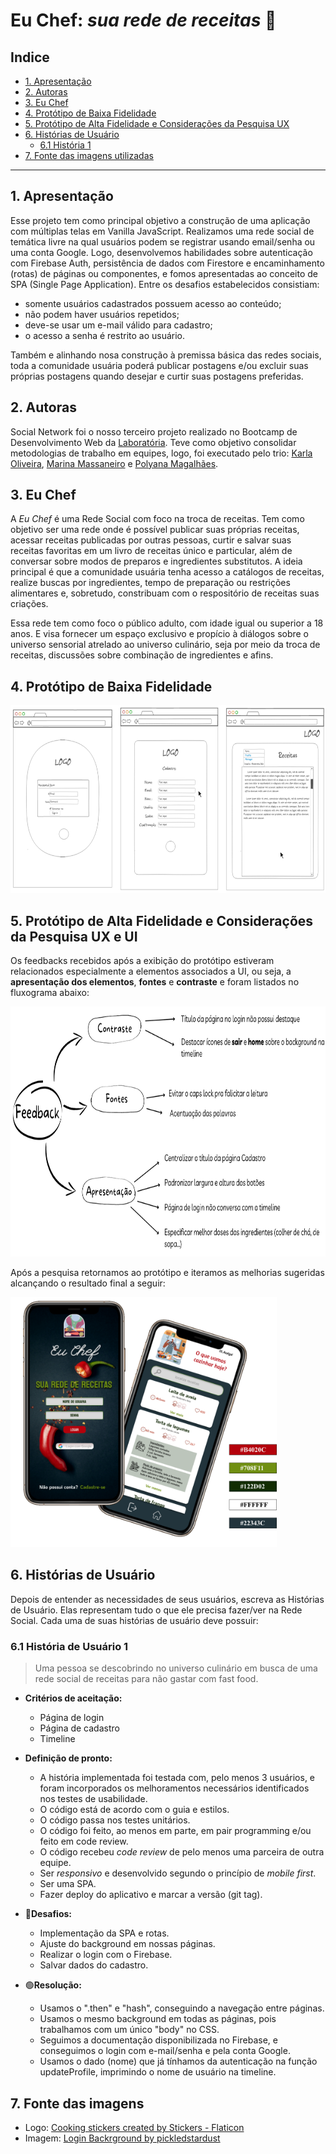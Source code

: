 # **Eu Chef:** _sua rede de receitas_ 🥘

## **Indice**
- [1. Apresentação](#1-apresentação)
- [2. Autoras](#2-autoras)
- [3. Eu Chef](#3-eu-chef)
- [4. Protótipo de Baixa Fidelidade](#4-protótipo-de-baixa-fidelidade)
- [5. Protótipo de Alta Fidelidade e Considerações da Pesquisa UX](#5-protótipo-de-alta-fidelidade-e-considerações-da-pesquisa-ux)
- [6. Histórias de Usuário](#6-histórias-de-usuário)
  - [6.1 História 1](#61-história-1)
- [7. Fonte das imagens utilizadas](#7-fonte-das-imagens-utilizadas)

***

## **1. Apresentação**

Esse projeto tem como principal objetivo a construção de uma aplicação com múltiplas telas em Vanilla JavaScript. Realizamos uma rede social de temática livre na qual usuários podem se registrar usando email/senha ou uma conta Google. Logo, desenvolvemos habilidades sobre autenticação com Firebase Auth, persistência de dados com Firestore e encaminhamento (rotas) de páginas ou componentes, e fomos apresentadas ao conceito de SPA (Single Page Application). Entre os desafios estabelecidos consistiam:

- somente usuários cadastrados possuem acesso ao conteúdo; 
- não podem haver usuários repetidos; 
- deve-se usar um e-mail válido para cadastro;
- o acesso a senha é restrito ao usuário. 

Também e alinhando nosa construção à premissa básica das redes sociais, toda a comunidade usuária poderá publicar postagens e/ou excluir suas próprias postagens quando desejar e curtir suas postagens preferidas.

## **2. Autoras**

Social Network foi o nosso terceiro projeto realizado no Bootcamp de Desenvolvimento Web da [Laboratória](https://hub.laboratoria.la/br). Teve como objetivo consolidar metodologias de trabalho em equipes, logo, foi executado pelo trio: [Karla Oliveira](https://github.com/kabianca), [Marina Massaneiro](https://github.com/marinamassaneiro) e [Polyana Magalhães](https://github.com/polyanagm).

## **3. Eu Chef** 

A _Eu Chef_ é uma Rede Social com foco na troca de receitas. Tem como objetivo ser uma rede
onde é possível publicar suas próprias receitas, acessar receitas publicadas por 
outras pessoas, curtir e salvar suas receitas favoritas em um livro de receitas único e 
particular, além de conversar sobre modos de preparos e ingredientes substitutos. A ideia 
principal é que a comunidade usuária tenha acesso a catálogos de receitas, realize buscas por 
ingredientes, tempo de preparação ou restrições alimentares e, sobretudo, constribuam com o 
respositório de receitas suas criações.

Essa rede tem como foco o público adulto, com idade igual ou superior a 18 anos. E visa fornecer um espaço exclusivo e propício à diálogos sobre o universo sensorial atrelado ao universo culinário, seja por meio da troca de receitas, discussões sobre combinação de ingredientes e afins. 

## **4. Protótipo de Baixa Fidelidade**

<img src="https://github.com/kabianca/social-network/blob/main/readme-prototipo-baixa-fidelidade-mobile.png" alt="Protótipo de Baixa Fidelidade" style="height: 300px;"/>

## **5. Protótipo de Alta Fidelidade e Considerações da Pesquisa UX e UI**

Os feedbacks recebidos após a exibição do protótipo estiveram relacionados especialmente a elementos associados a UI, ou seja, a **apresentação dos elementos**, **fontes** e **contraste** e foram listados no fluxograma abaixo:

<img src="https://github.com/kabianca/social-network/blob/main/readme-feedbacks-ux.png" alt="Organograma com as Melhorias Sugeridas" style="height: 400px;"/>

Após a pesquisa retornamos ao protótipo e iteramos as melhorias sugeridas alcançando o resultado final a seguir:

<img src="https://github.com/kabianca/social-network/blob/main/readme-prototipo-alta-fidelidade-mobile1.png" alt="Protótipo de Alta Fidelidade" style="height: 400px;"/>

## **6. Histórias de Usuário**

Depois de entender as necessidades de seus usuários, escreva as Histórias de
Usuário. Elas representam tudo o que ele precisa fazer/ver na Rede Social. Cada
uma de suas histórias de usuário deve possuir:

### **6.1 História de Usuário 1**

> Uma pessoa se descobrindo no universo culinário em busca de uma rede social de receitas para não gastar com fast food.

* **Critérios de aceitação:**
  * Página de login
  * Página de cadastro
  * Timeline

* **Definição de pronto:**
  * A história implementada foi testada com, pelo menos 3 usuários, e foram incorporados os melhoramentos necessários identificados nos testes de usabilidade.
  * O código está de acordo com o guia e estilos.
  * O código passa nos testes unitários.
  * O código foi feito, ao menos em parte, em pair programming e/ou feito em code review.
  * O código recebeu  _code review_ de pelo menos uma parceira de outra equipe.
  * Ser _responsivo_ e desenvolvido segundo o princípio de _mobile first_.
  * Ser uma SPA.
  * Fazer deploy do aplicativo e marcar a versão (git tag).

* 🔴**Desafios:**
  * Implementação da SPA e rotas.
  * Ajuste do background em nossas páginas.
  * Realizar o login com o Firebase.
  * Salvar dados do cadastro.

  
* 🟢**Resolução:**
  * Usamos o ".then" e "hash", conseguindo a navegação entre páginas. 
  * Usamos o mesmo background em todas as páginas, pois trabalhamos com um único "body" no CSS.
  * Seguimos a documentação disponibilizada no Firebase, e conseguimos o login com e-mail/senha e pela conta Google.
  * Usamos o dado (nome) que já tínhamos da autenticação na função updateProfile, imprimindo o nome de usuário na timeline.  
## **7. Fonte das imagens**

- Logo: [Cooking stickers created by Stickers - Flaticon](https://www.flaticon.com/free-stickers/cooking)
- Imagem: [Login Backrground by pickledstardust](https://unsplash.com/photos/4xc6i5BKPWs)
